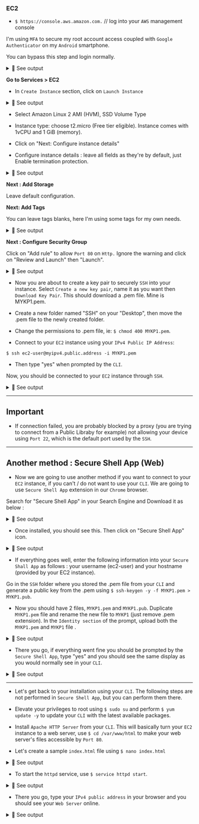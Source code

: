 ### EC2
- `$ https://console.aws.amazon.com.` // log into your `AWS` management console<br>

I'm using `MFA` to secure my root account access coupled with `Google Authenticator` on my `Android` smartphone.<br>

You can bypass this step and login normally.<br>

<details>
<summary>🔴 See output</summary>
<p>  

[![isaac-arnault-AWS-1.jpg](https://i.postimg.cc/L5F2KQwp/isaac-arnault-AWS-1.jpg)](https://postimg.cc/nj26q2nR)

</p>
</details>

<b>Go to Services > EC2</b><br>

- In `Create Instance` section, click on `Launch Instance`<br>

<details>
<summary>🔴 See output</summary>
<p>  

[![isaac-arnault-AWS2.png](https://i.postimg.cc/nVSG28yg/isaac-arnault-AWS2.png)](https://postimg.cc/6TRZ6P5f)

</p>
</details>

- Select Amazon Linux 2 AMI (HVM), SSD Volume Type<br>

- Instance type: choose t2.micro (Free tier eligible). Instance comes with 1vCPU and 1 GiB (memory).<br>

- Click on "Next: Configure instance details"<br>

- Configure instance details : leave all fields as they're by default, just Enable termination protection.<br>

<details>
<summary>🔴 See output</summary>
<p>  

[![isaac-arnault-AWS3.png](https://i.postimg.cc/Sx69wHPy/isaac-arnault-AWS3.png)](https://postimg.cc/mPrh9pRq)

</p>
</details>

<b>Next : Add Storage</b><br>

Leave default configuration.<br>

<b>Next: Add Tags</b><br>

You can leave tags blanks, here I'm using some tags for my own needs.<br>

<details>
<summary>🔴 See output</summary>
<p>

[![isaac-arnault-AWS4.png](https://i.postimg.cc/TY8qFjPJ/isaac-arnault-AWS4.png)](https://postimg.cc/8sH6r6M7)

</p>
</details>

<b>Next : Configure Security Group</b><br>

Click on "Add rule" to allow `Port 80` on `Http.` Ignore the warning and click on "Review and Launch" then "Launch".

<details>
<summary>🔴 See output</summary>
<p>

[![isaac-arnault-AWS-5.png](https://i.postimg.cc/0QwK037R/isaac-arnault-AWS-5.png)](https://postimg.cc/5YftxsPn)

</p>
</details>

- Now you are about to create a key pair to securely `SSH` into your instance. Select `Create a new key pair`, name it as you want then `Download Key Pair`. This should download a .pem file. Mine is MYKP1.pem.

- Create a new folder named "SSH" on your "Desktop", then move the .pem file to the newly created folder.

- Change the permissions to .pem file, ie: `$ chmod 400 MYKP1.pem`.<br>

- Connect to your `EC2` instance using your `IPv4 Public IP Address`:<br>

`$ ssh ec2-user@myipv4.public.address -i MYKP1.pem`<br>

- Then type "yes" when prompted by the `CLI`.<br>

Now, you should be connected to your `EC2` instance through `SSH`.<br>

<details>
<summary>🔴 See output</summary>
<p>

[![isaac-arnault-AWS-9.png](https://i.postimg.cc/SxvYw8LG/isaac-arnault-AWS-9.png)](https://postimg.cc/nXqLmXPs)

</p>
</details>

<hr>

## Important

- If connection failed, you are probably blocked by a proxy (you are trying to connect from a Public Libraby for example) not allowing your device using `Port 22`, which is the default port used by the `SSH`.<br>

<hr>

## Another method : Secure Shell App (Web)

- Now we are going to use another method if you want to connect to your `EC2` instance, if you can't / do not want to use your `CLI`. We are going to use `Secure Shell App` extension in our `Chrome` browser.<br>

Search for "Secure Shell App" in your Search Engine and Download it as below :<br>

<details>
<summary>🔴 See output</summary>
<p>

[![isaac-arnault-AWS-10.png](https://i.postimg.cc/3rp4VPVd/isaac-arnault-AWS-10.png)](https://postimg.cc/F1rHJn94)

</p>
</details>

- Once installed, you should see this. Then click on "Secure Shell App" icon.<br>

<details>
<summary>🔴 See output</summary>
<p>

[![isaac-arnault-AWS-11.png](https://i.postimg.cc/0QpfkZcv/isaac-arnault-AWS-11.png)](https://postimg.cc/FdHcGyMC)

</p>
</details>

- If everything goes well, enter the following information into your `Secure Shall App` as follows : your username (ec2-user) and your hostname (provided by your EC2 instance).<br>

Go in the `SSH` folder where you stored the .pem file from your `CLI` and generate a public key from the .pem using `$ ssh-keygen -y -f MYKP1.pem > MYKP1.pub`.<br>

- Now you should have 2 files, `MYKP1.pem` and `MYKP1.pub`. Duplicate `MYKP1.pem` file and rename the new file to `MYKP1` (just remove .pem extension). In the `Identity section` of the prompt, upload both the `MYKP1.pem` and `MYKP1` file .

<details>
<summary>🔴 See output</summary>
<p>

[![isaac-arnault-AWS-12.png](https://i.postimg.cc/D0YMqShw/isaac-arnault-AWS-12.png)](https://postimg.cc/8fM4GPs2)

</p>
</details>  

- There you go, if everything went fine you should be prompted by the `Secure Shell App`, type "yes" and you should see the same display as you would normally see in your `CLI`.<br>

<details>
<summary>🔴 See output</summary>
<p>

[![isaac-arnault-AWS.png](https://i.postimg.cc/85xPkBX1/isaac-arnault-AWS.png)](https://postimg.cc/5YqMnvMG)

</p>
</details> 

<hr>

- Let's get back to your installation using your `CLI`. The following steps are not performed in `Secure Shell App`, but you can perform them there.<br>

- Elevate your privileges to root using `$ sudo su` and perform `$ yum update -y` to update your `CLI` with the latest available packages.<br>

- Install `Apache HTTP Server` from your `CLI`. This will basically turn your `EC2` instance to a web server, use `$ cd /var/www/html` to make your web server's files accessible by `Port 80`.<br>

- Let's create a sample `index.html` file using `$ nano index.html`<br>

<details>
<summary>🔴 See output</summary>
<p>
  
[![isaac-arnault-AWS-13.png](https://i.postimg.cc/TP01t85N/isaac-arnault-AWS-13.png)](https://postimg.cc/bGGqvBT1)

</p>
</details>

- To start the `httpd` service, use `$ service httpd start`.<br>

<details>
<summary>🔴 See output</summary>
<p>

[![isaac-arnault-AWS-32.png](https://i.postimg.cc/4d8KxCJH/isaac-arnault-AWS-32.png)](https://postimg.cc/jw7qMFnR)

</p>
</details>

- There you go, type your `IPv4 public address` in your browser and you should see your `Web Server` online.<br>

<details>
<summary>🔴 See output</summary>
<p>
  
[![isaac-arnault-AWS-16.png](https://i.postimg.cc/8cSZMxjs/isaac-arnault-AWS-16.png)](https://postimg.cc/k6TNd1Nd)

</p>
</details>
